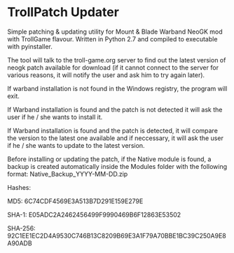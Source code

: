 # TrollPatch Updater
Simple patching &amp; updating utility for Mount &amp; Blade Warband NeoGK mod with TrollGame flavour.
Written in Python 2.7 and compiled to executable with pyinstaller.

The tool will talk to the troll-game.org server to find out the latest version of neogk patch available for download (if it cannot connect to the server for various reasons, it will notify the user and ask him to try again later).

If warband installation is not found in the Windows registry, the program will exit.

If Warband installation is found and the patch is not detected it will ask the user if he / she wants to install it.

If Warband installation is found and the patch is detected, it will compare the version to the latest one available and if neccessary, it will ask the user if he / she wants to update to the latest version.

Before installing or updating the patch, if the Native module is found, a backup is created automatically inside the Modules folder with the following format: Native_Backup_YYYY-MM-DD.zip


Hashes:

MD5:     6C74CDF4569E3A513B7D291E159E279E

SHA-1:   E05ADC2A2462456499F9990469B6F12863E53502

SHA-256: 92C1EE1EC2D4A9530C746B13C8209B69E3A1F79A70BBE1BC39C250A9E8A90ADB
